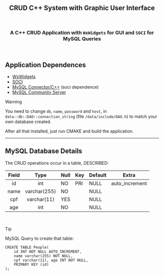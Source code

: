 <h2 align="center">CRUD C++ System with Graphic User Interface</h2> 
<br/>
<h3 align="center">A C++ CRUD Application with <code>WxWidgets</code> for GUI and <code>SOCI</code> for MySQL Queries</h3>

<br/>

## Application Dependences 

- <a href="https://docs.wxwidgets.org/3.2/overview_install.html">WxWidgets</a>
- <a href="https://github.com/SOCI/soci/tree/master">SOCI</a>
- <a href="https://dev.mysql.com/downloads/connector/cpp/">MySQL Connector/C++</a> (soci dependence)
- <a href="https://dev.mysql.com/downloads/mysql/8.0.html">MySQL Community Server</a>

> [!WARNING]
> You need to change `db`, `name`, `password` and `host`, in `data::db::DAO::connection_string` (file `/data/include/DAO.h`) to match your own database created.

After all that installed, just run CMAKE and build the application.

<hr>

##  MySQL Database Details

The CRUD operations occur in a table, DESCRIBED: 

| Field | Type         | Null | Key | Default | Extra          |
|:---:|:----------:|------|-----|---------|----------------|
| id    | int          | NO   | PRI | NULL    | auto_increment |
| name  | varchar(255) | NO   |     | NULL    |                |
| cpf   | varchar(11) | YES  |     | NULL    |                |
| age   | int          | NO   |     | NULL    |                |

<br>

> [!TIP]
> MySQL Query to create that table:
> ```mysql
> CREATE TABLE People(
>     id INT NOT NULL AUTO_INCREMENT,
>     name varchar(255) NOT NULL,
>     cpf varchar(11), age INT NOT NULL,
>     PRIMARY KEY (id)
> );
> ```
